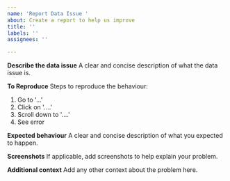 ```yaml
---
name: 'Report Data Issue '
about: Create a report to help us improve
title: ''
labels: ''
assignees: ''

---
```


**Describe the data issue**
A clear and concise description of what the data issue is.

**To Reproduce**
Steps to reproduce the behaviour:
1. Go to '...'
2. Click on '....'
3. Scroll down to '....'
4. See error

**Expected behaviour**
A clear and concise description of what you expected to happen.

**Screenshots**
If applicable, add screenshots to help explain your problem.

**Additional context**
Add any other context about the problem here.

